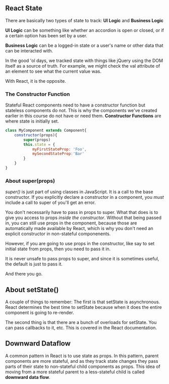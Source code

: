 ## React State
There are basically two types of state to track: **UI Logic** and **Business Logic**

**UI Logic** can be something like whether an accordion is open or closed, or if a certain option has been set by a user.

**Business Logic** can be a logged-in state or a user's name or other data that can be interacted with.

In the good 'ol days, we tracked state with things like jQuery using the DOM itself as a source of truth. For example, we might check the val attribute of an element to see what the current value was.

With React, it is the opposite.

### The Constructor Function
Stateful React components need to have a constructor function but stateless components do not. This is why the components we've created earlier in this course do not have or need them.
**Constructor Functions** are where state is initially set. 

```JavaScript
class MyComponent extends Component{
    constructor(props){
        super(props)
        this.state = {
            myFirstStateProp: 'Foo',
            mySecondStateProp:'Bar'
        }
    }
}
```

### About super(props)

*super()* is just part of using classes in JavaScript. It is a call to the base constructor. If you explicitly declare a constructor in a component, you *must* include a call to super of you'll get an error.

You don't necessarily have to pass in props to super. What that does is to give you access to props *inside the constructor*. Without that being passed in, you can still use props in the component, because those are automatically made available by React, which is why you don't need an explicit constructor in non-stateful componenents.

However, if you are going to use props in the constructor, like say to set initial state from props, then you need to pass it in.

It is never unsafe to pass props to super, and since it is sometimes useful, the default is just to pass it. 

And there you go.

## About setState()

A couple of things to remember: The first is that setState is asynchronous. React determines the best time to setState because when it does the entire component is going to re-render.

The second thing is that there are a bunch of overloads for setState. You can pass callbacks to it, etc. This is covered in the React documentation.

## Downward Dataflow
A common pattern in React is to use state as props. In this pattern, parent components are more stateful, and as they track state changes they pass parts of their state to non-stateful child components as props. This idea of moving from a more stateful parent to a less-stateful child is called **downward data flow**.
